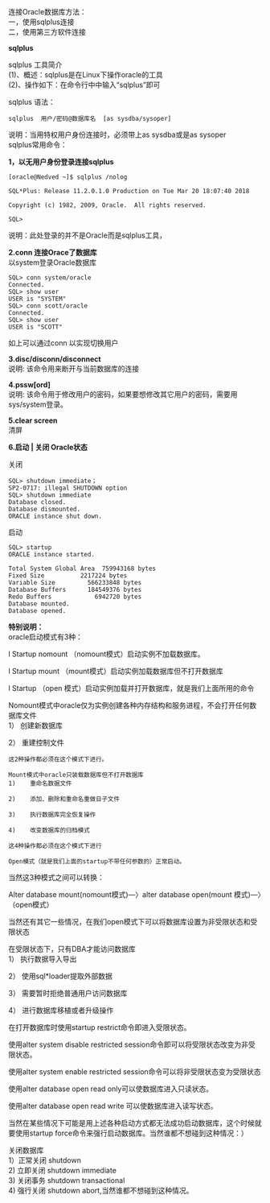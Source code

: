   连接Oracle数据库方法：   
 一，使用sqlplus连接   
 二，使用第三方软件连接

 **sqlplus**

 sqlplus 工具简介   
 (1)、概述：sqlplus是在Linux下操作oracle的工具   
 (2)、操作如下：在命令行中中输入“sqlplus”即可

 sqlplus 语法： 

 
```
sqlplus  用户/密码@数据库名  [as sysdba/sysoper]
```
 说明：当用特权用户身份连接时，必须带上as sysdba或是as sysoper   
 sqlplus常用命令：

 **1，以无用户身份登录连接sqlplus**

 
```
[oracle@Nedved ~]$ sqlplus /nolog

SQL*Plus: Release 11.2.0.1.0 Production on Tue Mar 20 18:07:40 2018

Copyright (c) 1982, 2009, Oracle.  All rights reserved.

SQL> 
```
 说明：此处登录的并不是Oracle而是sqlplus工具，

 **2.conn 连接Orace了数据库**   
 以system登录Oracle数据库

 
```
SQL> conn system/oracle
Connected.
SQL> show user
USER is "SYSTEM"
SQL> conn scott/oracle
Connected.
SQL> show user
USER is "SCOTT"

```
 如上可以通过conn 以实现切换用户

 **3.disc/disconn/disconnect**   
 说明: 该命令用来断开与当前数据库的连接

 **4.pssw[ord]**   
 说明: 该命令用于修改用户的密码，如果要想修改其它用户的密码，需要用sys/system登录。

 **5.clear screen**   
 清屏

 **6.启动 | 关闭 Oracle状态**

 关闭

 
```
SQL> shutdown immediate；
SP2-0717: illegal SHUTDOWN option
SQL> shutdown immediate
Database closed.
Database dismounted.
ORACLE instance shut down.
```
 启动

 
```
SQL> startup
ORACLE instance started.

Total System Global Area  759943168 bytes
Fixed Size          2217224 bytes
Variable Size         566233848 bytes
Database Buffers      184549376 bytes
Redo Buffers            6942720 bytes
Database mounted.
Database opened.
```
 **特别说明：**   
 oracle启动模式有3种：

 l Startup nomount （nomount模式）启动实例不加载数据库。

 l Startup mount （mount模式）启动实例加载数据库但不打开数据库

 l Startup （open 模式）启动实例加载并打开数据库，就是我们上面所用的命令

 Nomount模式中oracle仅为实例创建各种内存结构和服务进程，不会打开任何数据库文件   
 1） 创建新数据库

 2） 重建控制文件

 
```
这2种操作都必须在这个模式下进行。

Mount模式中oracle只装载数据库但不打开数据库
1)    重命名数据文件

2)    添加、删除和重命名重做日子文件

3)    执行数据库完全恢复操作

4)    改变数据库的归档模式

这4种操作都必须在这个模式下进行

Open模式（就是我们上面的startup不带任何参数的）正常启动。

```
 当然这3种模式之间可以转换：

 Alter database mount(nomount模式)—〉alter database open(mount 模式)—〉（open模式）

 当然还有其它一些情况，在我们open模式下可以将数据库设置为非受限状态和受限状态

 在受限状态下，只有DBA才能访问数据库   
 1） 执行数据导入导出

 2） 使用sql*loader提取外部数据

 3） 需要暂时拒绝普通用户访问数据库

 4） 进行数据库移植或者升级操作

 在打开数据库时使用startup restrict命令即进入受限状态。

 使用alter system disable restricted session命令即可以将受限状态改变为非受限状态。

 使用alter system enable restricted session命令可以将非受限状态变为受限状态 

 使用alter database open read only可以使数据库进入只读状态。

 使用alter database open read write 可以使数据库进入读写状态。

 当然在某些情况下可能是用上述各种启动方式都无法成功启动数据库，这个时候就要使用startup force命令来强行启动数据库。当然谁都不想碰到这种情况：）

 关闭数据库   
 1）正常关闭 shutdown   
 2) 立即关闭 shutdown immediate   
 3) 关闭事务 shutdown transactional   
 4) 强行关闭 shutdown abort,当然谁都不想碰到这种情况。

   
  